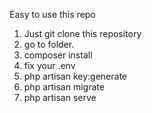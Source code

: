 Easy to use this repo

1. Just git clone this repository
2. go to folder.
3. composer install
4. fix your .env
5. php artisan key:generate
6. php artisan migrate
7. php artisan serve
